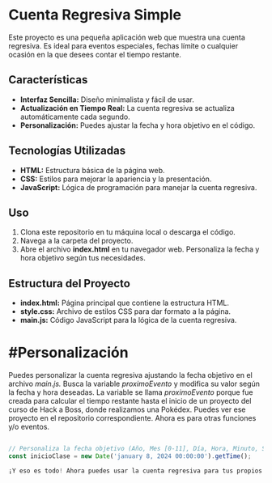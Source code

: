 # Cuenta Regresiva Simple

Este proyecto es una pequeña aplicación web que muestra una cuenta regresiva. Es ideal para eventos especiales, fechas límite o cualquier ocasión en la que desees contar el tiempo restante.

## Características

   - **Interfaz Sencilla:** Diseño minimalista y fácil de usar.
   - **Actualización en Tiempo Real:** La cuenta regresiva se actualiza automáticamente cada segundo.
   - **Personalización:** Puedes ajustar la fecha y hora objetivo en el código.

## Tecnologías Utilizadas

   - **HTML:** Estructura básica de la página web.
   - **CSS:** Estilos para mejorar la apariencia y la presentación.
   - **JavaScript:** Lógica de programación para manejar la cuenta regresiva.

## Uso

   1. Clona este repositorio en tu máquina local o descarga el código.
   2. Navega a la carpeta del proyecto.
   3. Abre el archivo **index.html** en tu navegador web.
    Personaliza la fecha y hora objetivo según tus necesidades.

## Estructura del Proyecto

   - **index.html:** Página principal que contiene la estructura HTML.
   - **style.css:** Archivo de estilos CSS para dar formato a la página.
   - **main.js:** Código JavaScript para la lógica de la cuenta regresiva.

# #Personalización

Puedes personalizar la cuenta regresiva ajustando la fecha objetivo en el archivo *main.js.* Busca la variable *proximoEvento* y modifica su valor según la fecha y hora deseadas. La variable se llama *proximoEvento* porque fue creada para calcular el tiempo restante hasta el inicio de un proyecto del curso de Hack a Boss, donde realizamos una Pokédex. Puedes ver ese proyecto en el repositorio correspondiente. Ahora es para otras funciones y/o eventos.

```javascript

// Personaliza la fecha objetivo (Año, Mes [0-11], Día, Hora, Minuto, Segundo)
const inicioClase = new Date('january 8, 2024 00:00:00').getTime();

¡Y eso es todo! Ahora puedes usar la cuenta regresiva para tus propios eventos.